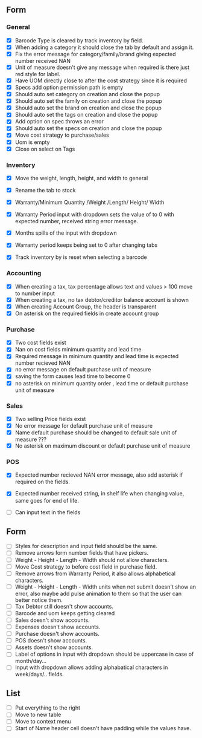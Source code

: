 ## Form
### General
- [x] Barcode Type is cleared by track inventory by field.
- [x] When adding a category it should close the tab by default and assign it.
- [x] Fix the error message for category/family/brand giving expected number received NAN
- [x] Unit of measure doesn't give any message when required is there just red style for label.
- [x] Have UOM directly close to after the cost strategy since it is required
- [x] Specs add option permission path is empty
- [x] Should auto set category on creation and close the popup
- [x] Should auto set the family on creation and close the popup
- [x] Should auto set the brand on creation and close the popup 
- [x] Should auto set the tags on creation and close the popup
- [x] Add option on spec throws an error
- [x] Should auto set the specs on creation and close the popup
- [x] Move cost strategy to purchase/sales
- [x] Uom is empty
- [x] Close on select on Tags

### Inventory
- [x] Move the weight, length, height, and width to general
- [x] Rename the tab to stock
- [x] Warranty/Minimum Quantity /Weight /Length/ Height/ Width
- [x] Warranty Period input with dropdown sets the value of to 0 with expected number, received string error message.
- [x] Months spills of the input with dropdown 
- [x] Warranty period keeps being set to 0 after changing tabs
- [x] Track inventory by is reset when selecting a barcode


### Accounting
- [x] When creating a tax, tax percentage allows text and values > 100 move to number input
- [x] When creating a tax, no tax debtor/creditor balance account is shown
- [x] When creating Account Group, the header is transparent 
- [x] On asterisk on the required fields in create account group 

### Purchase
- [x] Two cost fields exist
- [x] Nan on cost fields minimum quantity and lead time
- [x] Required message in minimum quantity and lead time is expected number recieved NAN
- [x] no error message on default purchase unit of measure
- [x] saving the form causes lead time to become 0
- [x] no asterisk on minimum quantity order , lead time or default purchase unit of measure

### Sales 
- [x] Two selling Price fields exist 
- [x] No error message for default purchase unit of measure 
- [x] Name default purchase should be changed to default sale unit of measure ???
- [x] No asterisk on maximum discount or default purchase unit of measure

### POS 
- [x] Expected number recieved NAN error message, also add asterisk if required on the fields.
- [x] Expected number received string, in shelf life when changing value, same goes for end of life.
- [ ] Can input text in the fields


## Form
- [ ] Styles for description and input field should be the same.
- [ ] Remove arrows form number fields that have pickers.
- [ ] Weight - Height - Length - Width should not allow characters.
- [ ] Move Cost strategy to before cost field in purchase field.
- [ ] Remove arrows from Warranty Period, it also allows alphabetical characters.
- [ ] Weight - Height - Length - Width units when not submit doesn't show an error, also maybe add pulse animation to them so that the user can better notice them.
- [ ] Tax Debtor still doesn't show accounts.
- [ ] Barcode and uom keeps getting cleared
- [ ] Sales doesn't show accounts.
- [ ] Expenses doesn't show accounts.
- [ ] Purchase doesn't show accounts.
- [ ] POS doesn't show accounts.
- [ ] Assets doesn't show accounts.
- [ ] Label of options in input with dropdown should be uppercase in case of month/day...
- [ ] Input with dropdown allows adding alphabatical characters in week/days/.. fields.

## List
- [ ] Put everything to the right
- [ ] Move to new table 
- [ ] Move to context menu
- [ ] Start of Name header cell doesn't have padding while the values have.